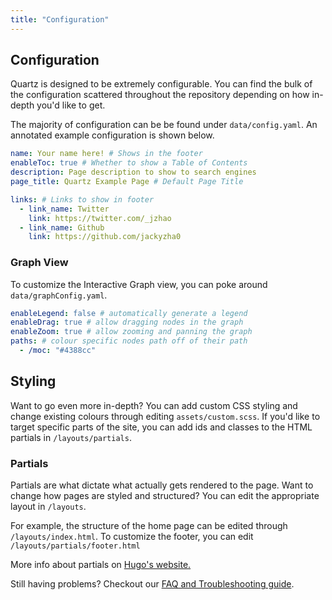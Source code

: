 ```yaml
---
title: "Configuration"
---
```


## Configuration
Quartz is designed to be extremely configurable. You can find the bulk of the configuration scattered throughout the repository depending on how in-depth you'd like to get.

The majority of configuration can be be found under `data/config.yaml`. An annotated example configuration is shown below.

```yaml
name: Your name here! # Shows in the footer
enableToc: true # Whether to show a Table of Contents
description: Page description to show to search engines
page_title: Quartz Example Page # Default Page Title

links: # Links to show in footer
  - link_name: Twitter
    link: https://twitter.com/_jzhao
  - link_name: Github
    link: https://github.com/jackyzha0
```

### Graph View
To customize the Interactive Graph view, you can poke around `data/graphConfig.yaml`.

```yaml
enableLegend: false # automatically generate a legend
enableDrag: true # allow dragging nodes in the graph
enableZoom: true # allow zooming and panning the graph
paths: # colour specific nodes path off of their path
  - /moc: "#4388cc"
```


## Styling
Want to go even more in-depth? You can add custom CSS styling and change existing colours through editing `assets/custom.scss`. If you'd like to target specific parts of the site, you can add ids and classes to the HTML partials in `/layouts/partials`. 

### Partials
Partials are what dictate what actually gets rendered to the page. Want to change how pages are styled and structured? You can edit the appropriate layout in `/layouts`.

For example, the structure of the home page can be edited through `/layouts/index.html`. To customize the footer, you can edit `/layouts/partials/footer.html`

More info about partials on [Hugo's website.](https://gohugo.io/templates/partials/)

Still having problems? Checkout our [FAQ and Troubleshooting guide](private/backup/notes/troubleshooting.md).